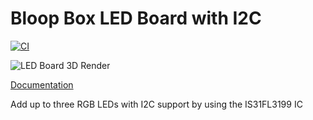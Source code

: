 # Bloop Box LED Board with I2C

[![CI](https://github.com/bloop-box/bloop-box-led-board-i2c/actions/workflows/ci.yml/badge.svg)](https://github.com/bloop-box/bloop-box-led-board-i2c/actions/workflows/ci.yml)

![LED Board 3D Render](https://bloop-box.github.io/bloop-box-led-board-i2c/3D/BloopBox%20LED-Board-I2C-3D_top.png)

[Documentation](https://bloop-box.github.io/bloop-box-led-board-i2c)

Add up to three RGB LEDs with I2C support by using the IS31FL3199 IC 
